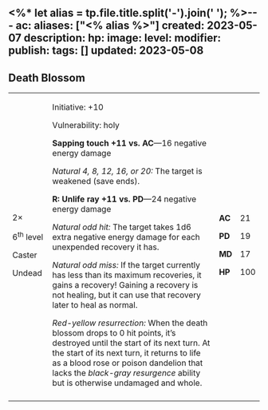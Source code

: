 <%* let alias = tp.file.title.split('-').join(' '); %>---
ac: 
aliases: ["<% alias %>"]
created: 2023-05-07
description: 
hp: 
image: 
level: 
modifier: 
publish: 
tags: []
updated: 2023-05-08
---

## Death Blossom

<table>
<colgroup>
<col style="width: 16%" />
<col style="width: 71%" />
<col style="width: 5%" />
<col style="width: 6%" />
</colgroup>
<tbody>
<tr class="odd">
<td><p>2×</p>
<p>6<sup>th</sup> level</p>
<p>Caster</p>
<p>Undead</p></td>
<td><p>Initiative: +10</p>
<p>Vulnerability: holy</p>
<p><strong>Sapping touch +11 vs. AC</strong>—16 negative energy
damage</p>
<p><em>Natural 4, 8, 12, 16, or 20:</em> The target is weakened (save
ends).</p>
<p><strong>R: Unlife ray +11 vs. PD</strong>—24 negative energy
damage</p>
<p><em>Natural odd hit:</em> The target takes 1d6 extra negative energy
damage for each unexpended recovery it has.</p>
<p><em>Natural odd miss:</em> If the target currently has less than its
maximum recoveries, it gains a recovery! Gaining a recovery is not
healing, but it can use that recovery later to heal as normal.</p>
<p><em>Red-yellow resurrection:</em> When the death blossom drops to 0
hit points, it’s destroyed until the start of its next turn. At the
start of its next turn, it returns to life as a blood rose or poison
dandelion that lacks the <em>black-gray resurgence</em> ability but is
otherwise undamaged and whole.</p></td>
<td><p><strong>AC</strong></p>
<p><strong>PD</strong></p>
<p><strong>MD</strong></p>
<p><strong>HP</strong></p></td>
<td><p>21</p>
<p>19</p>
<p>17</p>
<p>100</p></td>
</tr>
<tr class="even">
<td></td>
<td></td>
<td></td>
<td></td>
</tr>
</tbody>
</table>
